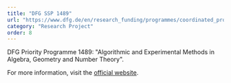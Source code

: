 ```yaml
---
title: "DFG SSP 1489"
url: "https://www.dfg.de/en/research_funding/programmes/coordinated_programmes/priority_programmes/"
category: "Research Project"
order: 8
---
```


DFG Priority Programme 1489: "Algorithmic and Experimental Methods in Algebra, Geometry and Number Theory".

For more information, visit the [official website](https://www.dfg.de/en/research_funding/programmes/coordinated_programmes/priority_programmes/).
